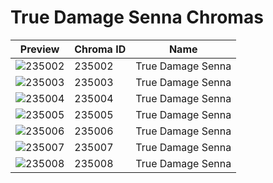 # True Damage Senna Chromas



| Preview | Chroma ID | Name |
|---------|-----------|------|
| ![235002](https://raw.communitydragon.org/latest/plugins/rcp-be-lol-game-data/global/default/v1/champion-chroma-images/235/235002.png) | 235002 | True Damage Senna |
| ![235003](https://raw.communitydragon.org/latest/plugins/rcp-be-lol-game-data/global/default/v1/champion-chroma-images/235/235003.png) | 235003 | True Damage Senna |
| ![235004](https://raw.communitydragon.org/latest/plugins/rcp-be-lol-game-data/global/default/v1/champion-chroma-images/235/235004.png) | 235004 | True Damage Senna |
| ![235005](https://raw.communitydragon.org/latest/plugins/rcp-be-lol-game-data/global/default/v1/champion-chroma-images/235/235005.png) | 235005 | True Damage Senna |
| ![235006](https://raw.communitydragon.org/latest/plugins/rcp-be-lol-game-data/global/default/v1/champion-chroma-images/235/235006.png) | 235006 | True Damage Senna |
| ![235007](https://raw.communitydragon.org/latest/plugins/rcp-be-lol-game-data/global/default/v1/champion-chroma-images/235/235007.png) | 235007 | True Damage Senna |
| ![235008](https://raw.communitydragon.org/latest/plugins/rcp-be-lol-game-data/global/default/v1/champion-chroma-images/235/235008.png) | 235008 | True Damage Senna |